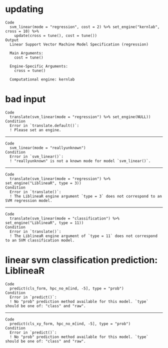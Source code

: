 # updating

    Code
      svm_linear(mode = "regression", cost = 2) %>% set_engine("kernlab", cross = 10) %>%
        update(cross = tune(), cost = tune())
    Output
      Linear Support Vector Machine Model Specification (regression)
      
      Main Arguments:
        cost = tune()
      
      Engine-Specific Arguments:
        cross = tune()
      
      Computational engine: kernlab 
      

# bad input

    Code
      translate(svm_linear(mode = "regression") %>% set_engine(NULL))
    Condition
      Error in `translate.default()`:
      ! Please set an engine.

---

    Code
      svm_linear(mode = "reallyunknown")
    Condition
      Error in `svm_linear()`:
      ! "reallyunknown" is not a known mode for model `svm_linear()`.

---

    Code
      translate(svm_linear(mode = "regression") %>% set_engine("LiblineaR", type = 3))
    Condition
      Error in `translate()`:
      ! The LiblineaR engine argument `type = 3` does not correspond to an SVM regression model.

---

    Code
      translate(svm_linear(mode = "classification") %>% set_engine("LiblineaR", type = 11))
    Condition
      Error in `translate()`:
      ! The LiblineaR engine argument of `type = 11` does not correspond to an SVM classification model.

# linear svm classification prediction: LiblineaR

    Code
      predict(cls_form, hpc_no_m[ind, -5], type = "prob")
    Condition
      Error in `predict()`:
      ! No "prob" prediction method available for this model. `type` should be one of: "class" and "raw".

---

    Code
      predict(cls_xy_form, hpc_no_m[ind, -5], type = "prob")
    Condition
      Error in `predict()`:
      ! No "prob" prediction method available for this model. `type` should be one of: "class" and "raw".

